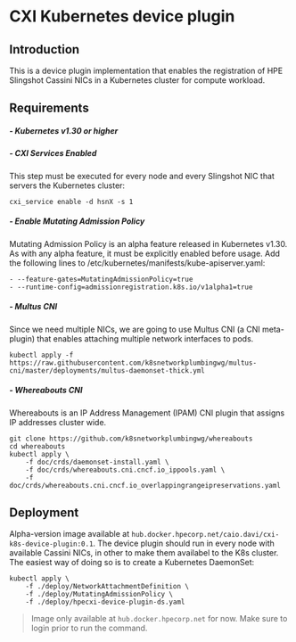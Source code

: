 # CXI Kubernetes device plugin

## Introduction

This is a device plugin implementation that enables the registration of HPE Slingshot Cassini NICs in a Kubernetes cluster for compute workload.

## Requirements

##### - Kubernetes v1.30 or higher

##### - CXI Services Enabled

This step must be executed for every node and every Slingshot NIC that servers the Kubernetes cluster:
```
cxi_service enable -d hsnX -s 1
```

##### - Enable Mutating Admission Policy

Mutating Admission Policy is an alpha feature released in Kubernetes v1.30. As with any alpha feature, it must be explicitly enabled before usage. Add the following lines to /etc/kubernetes/manifests/kube-apiserver.yaml:
```
- --feature-gates=MutatingAdmissionPolicy=true
- --runtime-config=admissionregistration.k8s.io/v1alpha1=true
```

##### - Multus CNI 

Since we need multiple NICs, we are going to use Multus CNI (a CNI meta-plugin) that enables attaching multiple network interfaces to pods.
```
kubectl apply -f https://raw.githubusercontent.com/k8snetworkplumbingwg/multus-cni/master/deployments/multus-daemonset-thick.yml
```

##### - Whereabouts CNI

Whereabouts is an IP Address Management (IPAM) CNI plugin that assigns IP addresses cluster wide.  
```
git clone https://github.com/k8snetworkplumbingwg/whereabouts
cd whereabouts
kubectl apply \
    -f doc/crds/daemonset-install.yaml \
    -f doc/crds/whereabouts.cni.cncf.io_ippools.yaml \
    -f doc/crds/whereabouts.cni.cncf.io_overlappingrangeipreservations.yaml
```
<!-- ##### Network Attachment Definitions

We need to create Custom Resource Definitions (CRDs) describing the configurations for each of the additional interfaces that we want to attach to the pods.
```
kubectl apply -f ./deploy/NAD
``` -->
## Deployment

Alpha-version image available at `hub.docker.hpecorp.net/caio.davi/cxi-k8s-device-plugin:0.1`. 
The device plugin should run in every node with available Cassini NICs, in other to make them availabel to the K8s cluster. The easiest way of doing so is to create a Kubernetes DaemonSet:

```
kubectl apply \
    -f ./deploy/NetworkAttachmentDefinition \
    -f ./deploy/MutatingAdmissionPolicy \ 
    -f ./deploy/hpecxi-device-plugin-ds.yaml
```

> Image only available at `hub.docker.hpecorp.net` for now. Make sure to login prior to run the command. 
